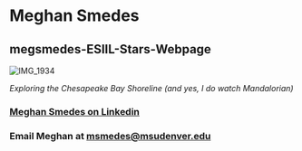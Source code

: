 # Meghan Smedes
## megsmedes-ESIIL-Stars-Webpage

![IMG_1934](https://user-images.githubusercontent.com/127235615/225438645-063f0dc2-fe58-4e51-9df1-cad0498e6110.jpeg)

*Exploring the Chesapeake Bay Shoreline (and yes, I do watch Mandalorian)*
### [Meghan Smedes on Linkedin](https://www.linkedin.com/in/meghan-smedes-4008586?lipi=urn%3Ali%3Apage%3Ad_flagship3_profile_view_base_contact_details%3BvyDu%2BOc%2BSL2hIYtFP5mLWA%3D%3D)
### Email Meghan at msmedes@msudenver.edu
